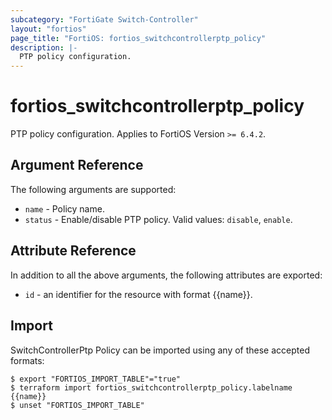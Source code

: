 ```yaml
---
subcategory: "FortiGate Switch-Controller"
layout: "fortios"
page_title: "FortiOS: fortios_switchcontrollerptp_policy"
description: |-
  PTP policy configuration.
---
```


# fortios_switchcontrollerptp_policy
PTP policy configuration. Applies to FortiOS Version `>= 6.4.2`.

## Argument Reference

The following arguments are supported:

* `name` - Policy name.
* `status` - Enable/disable PTP policy. Valid values: `disable`, `enable`.


## Attribute Reference

In addition to all the above arguments, the following attributes are exported:
* `id` - an identifier for the resource with format {{name}}.

## Import

SwitchControllerPtp Policy can be imported using any of these accepted formats:
```
$ export "FORTIOS_IMPORT_TABLE"="true"
$ terraform import fortios_switchcontrollerptp_policy.labelname {{name}}
$ unset "FORTIOS_IMPORT_TABLE"
```
